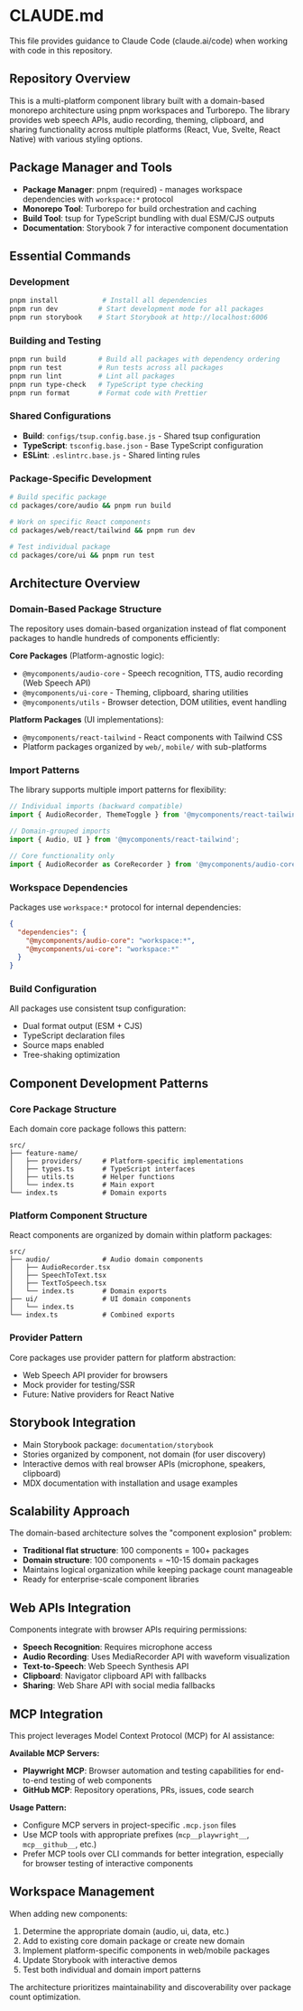 # CLAUDE.md

This file provides guidance to Claude Code (claude.ai/code) when working with code in this repository.

## Repository Overview

This is a multi-platform component library built with a domain-based monorepo architecture using pnpm workspaces and Turborepo. The library provides web speech APIs, audio recording, theming, clipboard, and sharing functionality across multiple platforms (React, Vue, Svelte, React Native) with various styling options.

## Package Manager and Tools

- **Package Manager**: pnpm (required) - manages workspace dependencies with `workspace:*` protocol
- **Monorepo Tool**: Turborepo for build orchestration and caching
- **Build Tool**: tsup for TypeScript bundling with dual ESM/CJS outputs
- **Documentation**: Storybook 7 for interactive component documentation

## Essential Commands

### Development
```bash
pnpm install           # Install all dependencies
pnpm run dev          # Start development mode for all packages
pnpm run storybook    # Start Storybook at http://localhost:6006
```

### Building and Testing
```bash
pnpm run build        # Build all packages with dependency ordering
pnpm run test         # Run tests across all packages
pnpm run lint         # Lint all packages
pnpm run type-check   # TypeScript type checking
pnpm run format       # Format code with Prettier
```

### Shared Configurations
- **Build**: `configs/tsup.config.base.js` - Shared tsup configuration
- **TypeScript**: `tsconfig.base.json` - Base TypeScript configuration  
- **ESLint**: `.eslintrc.base.js` - Shared linting rules

### Package-Specific Development
```bash
# Build specific package
cd packages/core/audio && pnpm run build

# Work on specific React components
cd packages/web/react/tailwind && pnpm run dev

# Test individual package
cd packages/core/ui && pnpm run test
```

## Architecture Overview

### Domain-Based Package Structure

The repository uses domain-based organization instead of flat component packages to handle hundreds of components efficiently:

**Core Packages** (Platform-agnostic logic):
- `@mycomponents/audio-core` - Speech recognition, TTS, audio recording (Web Speech API)
- `@mycomponents/ui-core` - Theming, clipboard, sharing utilities
- `@mycomponents/utils` - Browser detection, DOM utilities, event handling

**Platform Packages** (UI implementations):
- `@mycomponents/react-tailwind` - React components with Tailwind CSS
- Platform packages organized by `web/`, `mobile/` with sub-platforms

### Import Patterns

The library supports multiple import patterns for flexibility:

```typescript
// Individual imports (backward compatible)
import { AudioRecorder, ThemeToggle } from '@mycomponents/react-tailwind';

// Domain-grouped imports
import { Audio, UI } from '@mycomponents/react-tailwind';

// Core functionality only
import { AudioRecorder as CoreRecorder } from '@mycomponents/audio-core';
```

### Workspace Dependencies

Packages use `workspace:*` protocol for internal dependencies:
```json
{
  "dependencies": {
    "@mycomponents/audio-core": "workspace:*",
    "@mycomponents/ui-core": "workspace:*"
  }
}
```

### Build Configuration

All packages use consistent tsup configuration:
- Dual format output (ESM + CJS)
- TypeScript declaration files
- Source maps enabled
- Tree-shaking optimization

## Component Development Patterns

### Core Package Structure
Each domain core package follows this pattern:
```
src/
├── feature-name/
│   ├── providers/     # Platform-specific implementations
│   ├── types.ts       # TypeScript interfaces
│   ├── utils.ts       # Helper functions
│   └── index.ts       # Main export
└── index.ts           # Domain exports
```

### Platform Component Structure
React components are organized by domain within platform packages:
```
src/
├── audio/             # Audio domain components
│   ├── AudioRecorder.tsx
│   ├── SpeechToText.tsx
│   ├── TextToSpeech.tsx
│   └── index.ts       # Domain exports
├── ui/                # UI domain components
│   └── index.ts
└── index.ts           # Combined exports
```

### Provider Pattern
Core packages use provider pattern for platform abstraction:
- Web Speech API provider for browsers
- Mock provider for testing/SSR
- Future: Native providers for React Native

## Storybook Integration

- Main Storybook package: `documentation/storybook`
- Stories organized by component, not domain (for user discovery)
- Interactive demos with real browser APIs (microphone, speakers, clipboard)
- MDX documentation with installation and usage examples

## Scalability Approach

The domain-based architecture solves the "component explosion" problem:
- **Traditional flat structure**: 100 components = 100+ packages
- **Domain structure**: 100 components = ~10-15 domain packages
- Maintains logical organization while keeping package count manageable
- Ready for enterprise-scale component libraries

## Web APIs Integration

Components integrate with browser APIs requiring permissions:
- **Speech Recognition**: Requires microphone access
- **Audio Recording**: Uses MediaRecorder API with waveform visualization
- **Text-to-Speech**: Web Speech Synthesis API
- **Clipboard**: Navigator clipboard API with fallbacks
- **Sharing**: Web Share API with social media fallbacks

## MCP Integration

This project leverages Model Context Protocol (MCP) for AI assistance:

**Available MCP Servers:**
- **Playwright MCP**: Browser automation and testing capabilities for end-to-end testing of web components
- **GitHub MCP**: Repository operations, PRs, issues, code search

**Usage Pattern:**
- Configure MCP servers in project-specific `.mcp.json` files
- Use MCP tools with appropriate prefixes (`mcp__playwright__`, `mcp__github__`, etc.)
- Prefer MCP tools over CLI commands for better integration, especially for browser testing of interactive components

## Workspace Management

When adding new components:
1. Determine the appropriate domain (audio, ui, data, etc.)
2. Add to existing core domain package or create new domain
3. Implement platform-specific components in web/mobile packages
4. Update Storybook with interactive demos
5. Test both individual and domain import patterns

The architecture prioritizes maintainability and discoverability over package count optimization.
